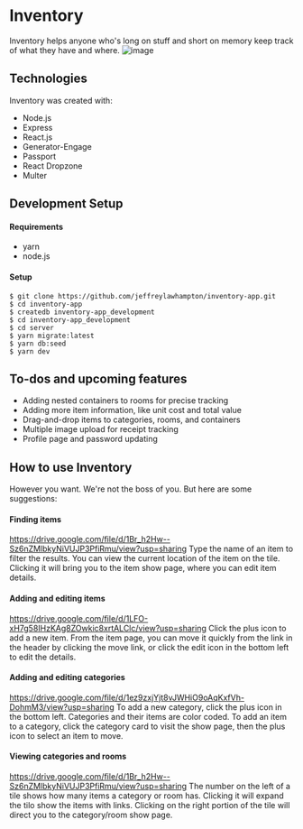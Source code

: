 # Inventory

Inventory helps anyone who's long on stuff and short on memory keep track of what they have and where.
![image](https://drive.google.com/uc?id=1tcZiBgY31k3H2lguftTvfQRgRHCMqcJZ)

## Technologies
Inventory was created with:

- Node.js
- Express
- React.js
- Generator\-Engage
- Passport
- React Dropzone
- Multer

## Development Setup

#### Requirements

- yarn
- node.js

#### Setup

```
$ git clone https://github.com/jeffreylawhampton/inventory-app.git
$ cd inventory-app
$ createdb inventory-app_development
$ cd inventory-app_development
$ cd server
$ yarn migrate:latest
$ yarn db:seed
$ yarn dev
```

## To-dos and upcoming features

- Adding nested containers to rooms for precise tracking
- Adding more item information, like unit cost and total value
- Drag-and-drop items to categories, rooms, and containers
- Multiple image upload for receipt tracking
- Profile page and password updating

## How to use Inventory
However you want. We're not the boss of you. But here are some suggestions:

#### Finding items
https://drive.google.com/file/d/1Br_h2Hw--Sz6nZMlbkyNiVUJP3PfiRmu/view?usp=sharing
Type the name of an item to filter the results. You can view the current location of the item on the tile. Clicking it will bring you to the item show page, where you can edit item details.

#### Adding and editing items
https://drive.google.com/file/d/1LFO-xH7g58IHzKAg8ZOwkic8xrtALClc/view?usp=sharing
Click the plus icon to add a new item. From the item page, you can move it quickly from the link in the header by clicking the move link, or click the edit icon in the bottom left to edit the details.

#### Adding and editing categories
https://drive.google.com/file/d/1ez9zxjYjt8vJWHiO9oAqKxfVh-DohmM3/view?usp=sharing
To add a new category, click the plus icon in the bottom left. Categories and their items are color coded. To add an item to a category, click the category card to visit the show page, then the plus icon to select an item to move.

#### Viewing categories and rooms
https://drive.google.com/file/d/1Br_h2Hw--Sz6nZMlbkyNiVUJP3PfiRmu/view?usp=sharing
The number on the left of a tile shows how many items a category or room has. Clicking it will expand the tilo show the items with links. Clicking on the right portion of the tile will direct you to the category/room show page.
